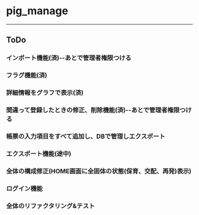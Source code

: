 # pig_manage
-------------------------------------------------
## ToDo

### インポート機能(済)--あとで管理者権限つける  
### フラグ機能(済)  
### 詳細情報をグラフで表示(済)  
### 間違って登録したときの修正、削除機能(済)--あとで管理者権限つける  
### 帳票の入力項目をすべて追加し、DBで管理しエクスポート
### エクスポート機能(途中)  
### 全体の構成修正(HOME画面に全固体の状態(保育、交配、再発)表示)
### ログイン機能  
### 全体のリファクタリング&テスト

